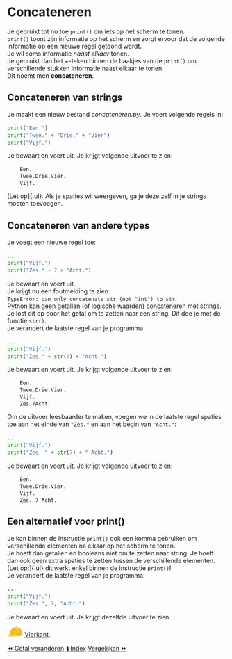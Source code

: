 Concateneren
============

Je gebruikt tot nu toe `print()` om iets op het scherm te tonen.\
`print()` toont zijn informatie op het scherm en zorgt ervoor dat de
volgende informatie op een nieuwe regel getoond wordt.\
Je wil soms informatie *naast elkaar* tonen.\
Je gebruikt dan het _+_-teken binnen de haakjes van de
`print()` om verschillende stukken informatie naast elkaar te tonen.\
Dit noemt men **concateneren**.

Concateneren van strings
------------------------

Je maakt een nieuw bestand _concateneren.py_. Je voert
volgende regels in:
```python
print("Een.")
print("Twee." + "Drie." + "Vier")
print("Vijf.")    
```

Je bewaart en voert uit. Je krijgt volgende uitvoer te zien:

        Een.
        Twee.Drie.Vier.
        Vijf.

[Let op]{.ul}: Als je spaties wil weergeven, ga je deze zelf in je
strings moeten toevoegen.

Concateneren van andere types
-----------------------------

Je voegt een nieuwe regel toe:
```python
...
print("Vijf.")
print("Zes." + 7 + "Acht.")
```

Je bewaart en voert uit.\
Je krijgt nu een foutmelding te zien:\
`TypeError: can only concatenate str (not "int") to str`.\
Python kan geen getallen (of logische waarden) concateneren met
strings.\
Je lost dit op door het getal om te zetten naar een string. Dit doe je
met de functie `str()`.\
Je verandert de laatste regel van je programma:
```python
...
print("Vijf.")
print("Zes." + str(7) + "Acht.")
```

Je bewaart en voert uit. Je krijgt volgende uitvoer te zien:

        Een.
        Twee.Drie.Vier.
        Vijf.
        Zes.7Acht.

Om de uitvoer leesbaarder te maken, voegen we in de laatste regel
spaties toe aan het einde van `"Zes."` en aan het begin van `"Acht."`:
```python
...
print("Vijf.")
print("Zes. " + str(7) + " Acht.")
```

Je bewaart en voert uit. Je krijgt volgende uitvoer te zien:

        Een.
        Twee.Drie.Vier.
        Vijf.
        Zes. 7 Acht.

Een alternatief voor print()
----------------------------

Je kan binnen de instructie `print()` ook een komma gebruiken om
verschillende elementen na elkaar op het scherm te tonen.\
Je hoeft dan getallen en booleans niet om te zetten naar string. Je
hoeft dan ook geen extra spaties te zetten tussen de verschillende
elementen.\
[Let op:]{.ul} dit werkt enkel binnen de instructie `print()`!\
Je verandert de laatste regel van je programma:
```python
...
print("Vijf.")
print("Zes.", 7, "Acht.")
```

Je bewaart en voert uit. Je krijgt dezelfde uitvoer te zien.

![image](images/hardhat.png) [Vierkant](/taken/vierkant.html).

<a class="btn" href="./08_getalveranderen.html">&#9194; Getal veranderen</a>
<a class="btn" href="./index.html">&#9195; Index</a>
<a class="btn" href="./10_vergelijken.html">Vergelijken &#9193;</a>